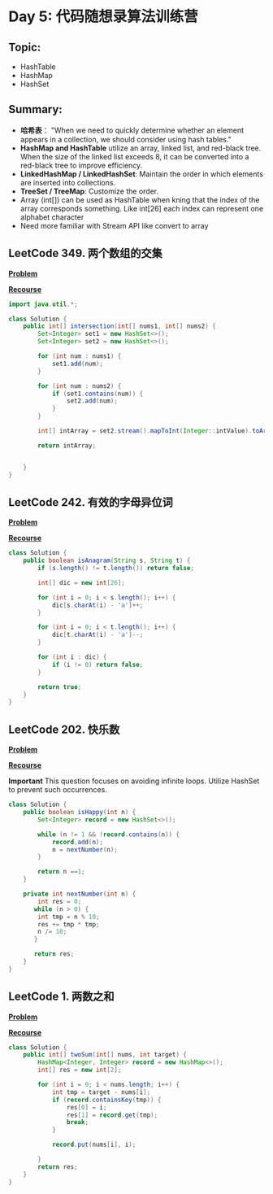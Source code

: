 # Day 5: 代码随想录算法训练营

## Topic:
- HashTable
- HashMap
- HashSet

## Summary:
- **哈希表**： "When we need to quickly determine whether an element appears in a collection, we should consider using hash tables."
- **HashMap and HashTable** utilize an array, linked list, and red-black tree. When the size of the linked list exceeds 8, it can be converted into a red-black tree to improve efficiency.
- **LinkedHashMap / LinkedHashSet**: Maintain the order in which elements are inserted into collections.
- **TreeSet / TreeMap**: Customize the order.
- Array (int[]) can be used as HashTable when kning that the index of the array corresponds something. Like int[26] each index can represent one alphabet character
- Need more familiar with Stream API like convert to array

## LeetCode 349. 两个数组的交集
**[Problem](https://leetcode.cn/problems/intersection-of-two-arrays/description/)**

**[Recourse](https://programmercarl.com/0349.%E4%B8%A4%E4%B8%AA%E6%95%B0%E7%BB%84%E7%9A%84%E4%BA%A4%E9%9B%86.html#%E5%90%8E%E8%AE%B0)** 

``` java
import java.util.*;

class Solution {
    public int[] intersection(int[] nums1, int[] nums2) {
        Set<Integer> set1 = new HashSet<>();
        Set<Integer> set2 = new HashSet<>();

        for (int num : nums1) {
            set1.add(num);
        }

        for (int num : nums2) {
            if (set1.contains(num)) {
                set2.add(num);
            }
        }

        int[] intArray = set2.stream().mapToInt(Integer::intValue).toArray();

        return intArray;


    }
}
```

## LeetCode 242. 有效的字母异位词
**[Problem](https://leetcode.cn/problems/valid-anagram/)**

**[Recourse](https://programmercarl.com/0242.%E6%9C%89%E6%95%88%E7%9A%84%E5%AD%97%E6%AF%8D%E5%BC%82%E4%BD%8D%E8%AF%8D.html#%E7%AE%97%E6%B3%95%E5%85%AC%E5%BC%80%E8%AF%BE)** 

``` java
class Solution {
    public boolean isAnagram(String s, String t) {
        if (s.length() != t.length()) return false;

        int[] dic = new int[26];

        for (int i = 0; i < s.length(); i++) {
            dic[s.charAt(i) - 'a']++;
        }

        for (int i = 0; i < t.length(); i++) {
            dic[t.charAt(i) - 'a']--;
        }

        for (int i : dic) {
            if (i != 0) return false;
        }

        return true;
    }
}
```

## LeetCode 202. 快乐数
**[Problem](https://leetcode.cn/problems/happy-number/description/)**

**[Recourse](https://programmercarl.com/0202.%E5%BF%AB%E4%B9%90%E6%95%B0.html)** 

**Important** This question focuses on avoiding infinite loops. Utilize HashSet to prevent such occurrences.

``` java
class Solution {
    public boolean isHappy(int n) {
        Set<Integer> record = new HashSet<>();

        while (n != 1 && !record.contains(n)) {
            record.add(n);
            n = nextNumber(n);
        }

        return n ==1;
    }

    private int nextNumber(int n) {
        int res = 0;
       while (n > 0) {
        int tmp = n % 10;
        res += tmp * tmp;
        n /= 10;
       }

       return res;
    }
}
```
## LeetCode 1. 两数之和
**[Problem](https://leetcode.cn/problems/two-sum/description/)**

**[Recourse](https://programmercarl.com/0001.%E4%B8%A4%E6%95%B0%E4%B9%8B%E5%92%8C.html#%E6%80%9D%E8%B7%AF)** 

``` java
class Solution {
    public int[] twoSum(int[] nums, int target) {
        HashMap<Integer, Integer> record = new HashMap<>();
        int[] res = new int[2];

        for (int i = 0; i < nums.length; i++) {
            int tmp = target - nums[i];
            if (record.containsKey(tmp)) {
                res[0] = i;
                res[1] = record.get(tmp);
                break;
            }

            record.put(nums[i], i);

        }
        return res;
    }
}
```
